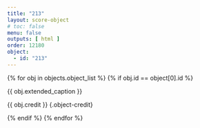 ```yaml
---
title: "213"
layout: score-object
# toc: false
menu: false
outputs: [ html ]
order: 12180
object:
  - id: "213"
---
```


{% for obj in objects.object_list %}
{% if obj.id == object[0].id %}

{{ obj.extended_caption }}

{{ obj.credit }} {.object-credit}

{% endif %}
{% endfor %}
